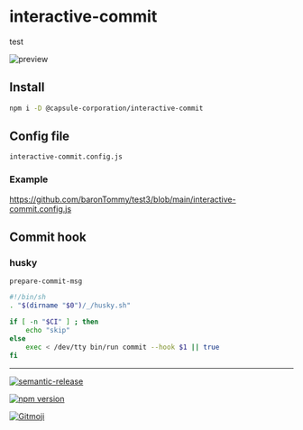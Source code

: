 # interactive-commit
test
<!-- TODO パス変更 -->

![preview](https://github.com/baronTommy/test3/blob/main/media/eyeCatch.gif)

## Install

```bash
npm i -D @capsule-corporation/interactive-commit
```

## Config file

`interactive-commit.config.js`

### Example

<!-- TODO パス変更 -->

https://github.com/baronTommy/test3/blob/main/interactive-commit.config.js

## Commit hook

### husky

`prepare-commit-msg`

```bash
#!/bin/sh
. "$(dirname "$0")/_/husky.sh"

if [ -n "$CI" ] ; then
    echo "skip"
else
    exec < /dev/tty bin/run commit --hook $1 || true
fi
```

---

[![semantic-release](https://img.shields.io/badge/%20%20%F0%9F%93%A6%F0%9F%9A%80-semantic--release-e10079.svg)](https://github.com/semantic-release/semantic-release)

[![npm version](https://badge.fury.io/js/@tommy_baron%2Fgit-test-.svg)](https://badge.fury.io/js/@tommy_baron%2Fgit-test-)

<a href="https://gitmoji.dev">
  <img src="https://img.shields.io/badge/gitmoji-%20😜%20😍-FFDD67.svg?style=flat-square" alt="Gitmoji">
</a>
